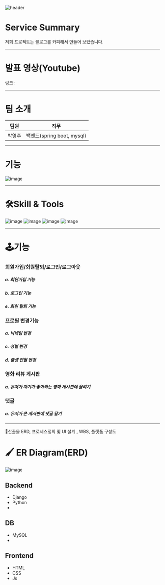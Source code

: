 ![header](https://capsule-render.vercel.app/api?type=wave&color=auto&height=200&section=header&text=6팀%20프로젝트&fontSize=50)

# Service Summary
저희 프로젝트는 블로그를 카피해서 만들어 보았습니다.
* * *
# 발표 영상(Youtube)
링크 :
* * *
# 팀 소개
팀원 | 직무
--- | ---
박영후 | 백엔드(spring boot, mysql)
* * *
# 기능
![image](https://user-images.githubusercontent.com/62082028/172765900-72b95f33-3649-44da-81b7-55ae2d4d67e5.png)

* * *
# 🛠Skill & Tools
![image](https://user-images.githubusercontent.com/62082028/171586629-1875ebdb-b4e4-45a5-9e84-9c334b3ba9d3.png)
![image](https://user-images.githubusercontent.com/62082028/171586733-bae910b2-5b28-4b5d-87a2-6d86fba19fef.png)
![image](https://user-images.githubusercontent.com/62082028/171586791-d18c2265-3382-4573-a230-aaa8d9c21557.png)
![image](https://user-images.githubusercontent.com/62082028/171586851-1589baeb-fe41-44ad-817b-8682304a65ca.png)



* * *
# 🕹기능
### 회원가입/회원탈퇴/로그인/로그아웃
##### a. 회원가입 기능
##### b. 로그인 기능
##### e. 회원 탈퇴 기능

### 프로필 변경기능
##### a. 닉네임 변경
##### c. 성별 변경
##### d. 출생 연월 변경

### 영화 리뷰 게시판
##### a. 유저가 자기가 좋아하는 영화 게시판에 올리기

### 댓글
##### a. 유저가 쓴 게시판에 댓글 달기

* * *
🎊산출물
ERD, 프로세스정의 및 UI 설계 , WBS, 플랫폼 구성도

# 🖌 ER Diagram(ERD)
![image](https://user-images.githubusercontent.com/62082028/171817463-1fd11ddf-f080-4ac8-bb32-5fb0aaa6d31d.png)


## Backend
- Django
- Python
- 
## DB
- MySQL
- 
## Frontend
- HTML
- CSS
- Js
